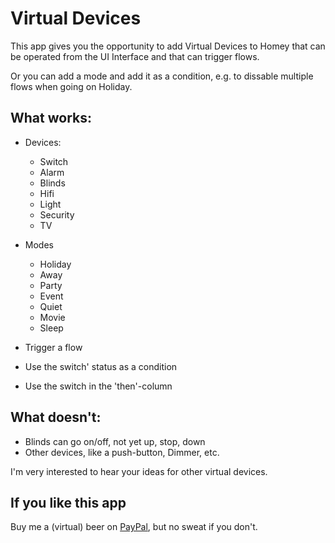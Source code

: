 # Virtual Devices

This app gives you the opportunity to add Virtual Devices to Homey that can be operated from the UI Interface and that can trigger flows.

Or you can add a mode and add it as a condition, e.g. to dissable multiple flows when going on Holiday. 

## What works:

* Devices:
  * Switch
  * Alarm
  * Blinds
  * Hifi
  * Light
  * Security
  * TV
* Modes
  * Holiday
  * Away
  * Party
  * Event
  * Quiet
  * Movie
  * Sleep


* Trigger a flow
* Use the switch' status as a condition
* Use the switch in the 'then'-column

## What doesn't:

* Blinds can go on/off, not yet up, stop, down
* Other devices, like a push-button, Dimmer, etc.

I'm very interested to hear your ideas for other virtual devices. 

## If you like this app

Buy me a (virtual) beer on [PayPal](http://paypal.me/ArjanKranenburg),
but no sweat if you don't.
